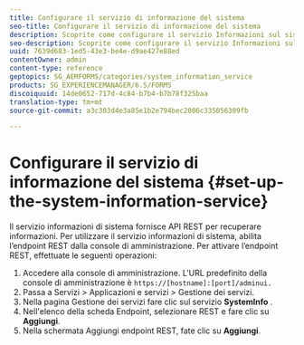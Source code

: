 ```yaml
---
title: Configurare il servizio di informazione del sistema
seo-title: Configurare il servizio di informazione del sistema
description: Scoprite come configurare il servizio Informazioni sul sistema.
seo-description: Scoprite come configurare il servizio Informazioni sul sistema.
uuid: 7639d683-1ed5-43e3-be4e-d9ae427e88ed
contentOwner: admin
content-type: reference
geptopics: SG_AEMFORMS/categories/system_information_service
products: SG_EXPERIENCEMANAGER/6.5/FORMS
discoiquuid: 14de0652-717d-4c84-b7b4-b7b78f325baa
translation-type: tm+mt
source-git-commit: a3c303d4e3a85e1b2e794bec2006c335056309fb

---
```



# Configurare il servizio di informazione del sistema {#set-up-the-system-information-service}

Il servizio informazioni di sistema fornisce API REST per recuperare informazioni. Per utilizzare il servizio informazioni di sistema, abilita l’endpoint REST dalla console di amministrazione. Per attivare l’endpoint REST, effettuate le seguenti operazioni:

1. Accedere alla console di amministrazione. L&#39;URL predefinito della console di amministrazione è `https://[hostname]:[port]/adminui.`
1. Passa a Servizi > Applicazioni e servizi > Gestione dei servizi.
1. Nella pagina Gestione dei servizi fare clic sul servizio **SystemInfo** .
1. Nell&#39;elenco della scheda Endpoint, selezionare REST e fare clic su **Aggiungi**.
1. Nella schermata Aggiungi endpoint REST, fate clic su **Aggiungi**.

